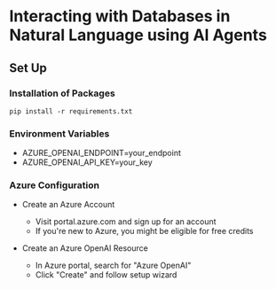 # Interacting with Databases in Natural Language using AI Agents

## Set Up

### Installation of Packages
    pip install -r requirements.txt
    
### Environment Variables
   - AZURE_OPENAI_ENDPOINT=your_endpoint
   - AZURE_OPENAI_API_KEY=your_key

### Azure Configuration
  - Create an Azure Account
    - Visit portal.azure.com and sign up for an account
    - If you're new to Azure, you might be eligible for free credits

  - Create an Azure OpenAI Resource
    - In Azure portal, search for "Azure OpenAI"
    - Click "Create" and follow setup wizard  
